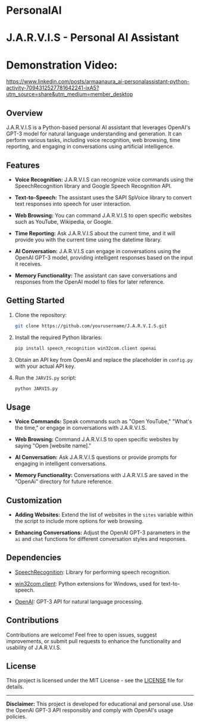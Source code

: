 # PersonalAI
# J.A.R.V.I.S - Personal AI Assistant
# Demonstration Video: 
https://www.linkedin.com/posts/armaanaura_ai-personalassistant-python-activity-7094312527781642241-ixA5?utm_source=share&utm_medium=member_desktop
## Overview

J.A.R.V.I.S is a Python-based personal AI assistant that leverages OpenAI's GPT-3 model for natural language understanding and generation. It can perform various tasks, including voice recognition, web browsing, time reporting, and engaging in conversations using artificial intelligence.

## Features

- **Voice Recognition:** J.A.R.V.I.S can recognize voice commands using the SpeechRecognition library and Google Speech Recognition API.

- **Text-to-Speech:** The assistant uses the SAPI SpVoice library to convert text responses into speech for user interaction.

- **Web Browsing:** You can command J.A.R.V.I.S to open specific websites such as YouTube, Wikipedia, or Google.

- **Time Reporting:** Ask J.A.R.V.I.S about the current time, and it will provide you with the current time using the datetime library.

- **AI Conversation:** J.A.R.V.I.S can engage in conversations using the OpenAI GPT-3 model, providing intelligent responses based on the input it receives.

- **Memory Functionality:** The assistant can save conversations and responses from the OpenAI model to files for later reference.

## Getting Started

1. Clone the repository:

   ```bash
   git clone https://github.com/yourusername/J.A.R.V.I.S.git
   ```

2. Install the required Python libraries:

   ```bash
   pip install speech_recognition win32com.client openai
   ```

3. Obtain an API key from OpenAI and replace the placeholder in `config.py` with your actual API key.

4. Run the `JARVIS.py` script:

   ```bash
   python JARVIS.py
   ```

## Usage

- **Voice Commands:** Speak commands such as "Open YouTube," "What's the time," or engage in conversations with J.A.R.V.I.S.

- **Web Browsing:** Command J.A.R.V.I.S to open specific websites by saying "Open [website name]."

- **AI Conversation:** Ask J.A.R.V.I.S questions or provide prompts for engaging in intelligent conversations.

- **Memory Functionality:** Conversations with J.A.R.V.I.S are saved in the "OpenAi" directory for future reference.

## Customization

- **Adding Websites:** Extend the list of websites in the `sites` variable within the script to include more options for web browsing.

- **Enhancing Conversations:** Adjust the OpenAI GPT-3 parameters in the `ai` and `chat` functions for different conversation styles and responses.

## Dependencies

- [SpeechRecognition](https://pypi.org/project/SpeechRecognition/): Library for performing speech recognition.

- [win32com.client](https://pypi.org/project/pywin32/): Python extensions for Windows, used for text-to-speech.

- [OpenAI](https://beta.openai.com/docs/): GPT-3 API for natural language processing.

## Contributions

Contributions are welcome! Feel free to open issues, suggest improvements, or submit pull requests to enhance the functionality and usability of J.A.R.V.I.S.

## License

This project is licensed under the MIT License - see the [LICENSE](LICENSE) file for details.

---

**Disclaimer:** This project is developed for educational and personal use. Use the OpenAI GPT-3 API responsibly and comply with OpenAI's usage policies.
